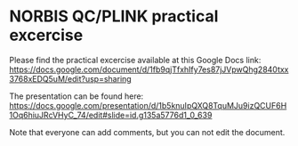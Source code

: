 # NORBIS QC/PLINK practical excercise

Please find the practical excercise available at this Google Docs link:
https://docs.google.com/document/d/1fb9qjTfxhIfy7es87jJVpwQhg2840txx3768xEDQ5uM/edit?usp=sharing

The presentation can be found here:
https://docs.google.com/presentation/d/1b5knuIpQXQ8TquMJu9izQCUF6H1Oq6hiuJRcVHyC_74/edit#slide=id.g135a5776d1_0_639

Note that everyone can add comments, but you can not edit the document. 

